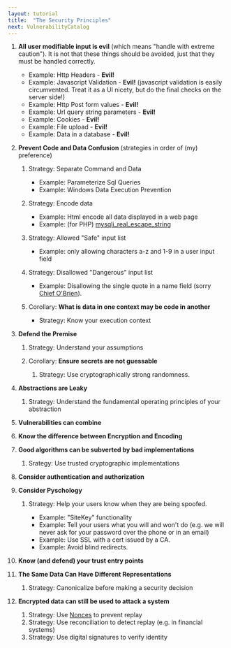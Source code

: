 ```yaml
---
layout: tutorial
title:  "The Security Principles"
next: VulnerabilityCatalog
---
```

1. **All user modifiable input is evil** (which means "handle with extreme caution").
	It is not that these things should be avoided, just that they must be handled correctly.
	* Example: Http Headers - **Evil!**
	* Example: Javascript Validation - **Evil!** (javascript validation is easily circumvented. Treat it as a UI nicety, but do the final checks on the server side!)
	* Example: Http Post form values - **Evil!**
	* Example: Url query string parameters - **Evil!**
	* Example: Cookies - **Evil!**
	* Example: File upload - **Evil!**
	* Example: Data in a database - **Evil!**

2. **Prevent Code and Data Confusion** (strategies in order of (my) preference)

    1. Strategy: Separate Command and Data

		* Example: Parameterize Sql Queries
		* Example: Windows Data Execution Prevention
	  
	2. Strategy: Encode data

		* Example: Html encode all data displayed in a web page
		* Example: (for PHP) [mysqli_real_escape_string](http://www.php.net/manual/en/mysqli.real-escape-string.php)
		
    3. Strategy: Allowed "Safe" input list
	
		* Example: only allowing characters a-z and 1-9 in a user input field
		
    4. Strategy: Disallowed "Dangerous" input list
	
		* Example: Disallowing the single quote in a name field (sorry [Chief O'Brien](http://en.wikipedia.org/wiki/Miles_O%27Brien_%28Star_Trek%29)).
		
	5. Corollary: **What is data in one context may be code in another**
		
		* Strategy: Know your execution context
		

3. **Defend the Premise**

	1. Strategy: Understand your assumptions
	2. Corollary: **Ensure secrets are not guessable**
	
		1. Strategy: Use cryptographically strong randomness.
		
4. **Abstractions are Leaky**

	1. Strategy: Understand the fundamental operating principles of your abstraction
	
5. **Vulnerabilities can combine**

6. **Know the difference between Encryption and Encoding**

7. **Good algorithms can be subverted by bad implementations**

	1. Srategy: Use trusted cryptographic implementations
	
8. **Consider authentication and authorization**

9. **Consider Pyschology**

    1. Strategy: Help your users know when they are being spoofed.

		* Example: "SiteKey" functionality
		* Example: Tell your users what you will and won't do (e.g. we will never ask for your password over the phone or in an email)
		* Example: Use SSL with a cert issued by a CA.
		* Example: Avoid blind redirects.

10. **Know (and defend) your trust entry points**

11. **The Same Data Can Have Different Representations**

	1. Strategy: Canonicalize before making a security decision
	
12. **Encrypted data can still be used to attack a system**

	1. Strategy: Use [Nonces](http://en.wikipedia.org/wiki/Cryptographic_nonce) to prevent replay
	2. Strategy: Use reconciliation to detect replay (e.g. in financial systems)
	3. Strategy: Use digital signatures to verify identity